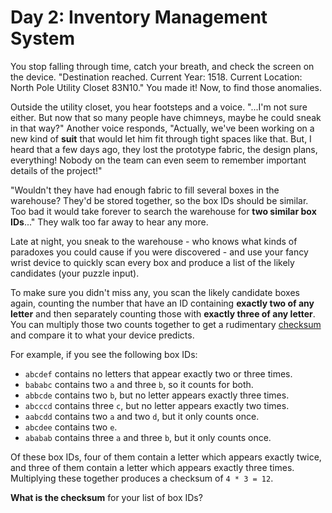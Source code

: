# Day 2: Inventory Management System

You stop falling through time, catch your breath, and check the screen on the
device. "Destination reached. Current Year: 1518. Current Location: North Pole
Utility Closet 83N10." You made it! Now, to find those anomalies.

Outside the utility closet, you hear footsteps and a voice. "...I'm not sure
either. But now that so many people have chimneys, maybe he could sneak in that
way?" Another voice responds, "Actually, we've been working on a new kind of
__suit__ that would let him fit through tight spaces like that. But, I heard
that a few days ago, they lost the prototype fabric, the design plans,
everything! Nobody on the team can even seem to remember important details of
the project!"

"Wouldn't they have had enough fabric to fill several boxes in the warehouse?
They'd be stored together, so the box IDs should be similar. Too bad it would
take forever to search the warehouse for __two similar box IDs__..." They walk
too far away to hear any more.

Late at night, you sneak to the warehouse - who knows what kinds of paradoxes
you could cause if you were discovered - and use your fancy wrist device to
quickly scan every box and produce a list of the likely candidates (your puzzle
input).

To make sure you didn't miss any, you scan the likely candidate boxes again,
counting the number that have an ID containing __exactly two of any letter__ and
then separately counting those with __exactly three of any letter__. You can
multiply those two counts together to get a rudimentary
[checksum](https://en.wikipedia.org/wiki/Checksum) and compare it to what your
device predicts.

For example, if you see the following box IDs:

  - `abcdef` contains no letters that appear exactly two or three times.
  - `bababc` contains two `a` and three `b`, so it counts for both.
  - `abbcde` contains two `b`, but no letter appears exactly three times.
  - `abcccd` contains three `c`, but no letter appears exactly two times.
  - `aabcdd` contains two `a` and two `d`, but it only counts once.
  - `abcdee` contains two `e`.
  - `ababab` contains three `a` and three `b`, but it only counts once.

Of these box IDs, four of them contain a letter which appears exactly twice, and
three of them contain a letter which appears exactly three times. Multiplying
these together produces a checksum of `4 * 3 = 12`.

__What is the checksum__ for your list of box IDs?
